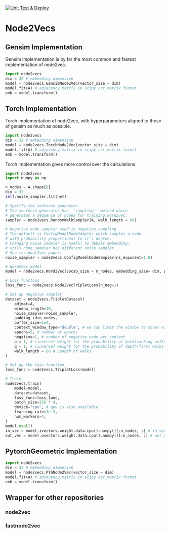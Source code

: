[![Unit Test & Deploy](https://github.com/skojaku/node2vecs/actions/workflows/main.yml/badge.svg)](https://github.com/skojaku/node2vecs/actions/workflows/main.yml)

# Node2Vecs

## Gensim Implementation

Gensim implementation is by far the most common and fastest implementation of node2vec.

```python
import node2vecs
dim = 32 # embedding dimension
model = node2vecs.GensimNode2Vec(vector_size = dim)
model.fit(A) # adjacency matrix in scipy csr_matrix format
emb = model.transform()
```

## Torch Implementation

Torch implementation of node2vec, with hyperparameters aligned to those of gensim as much as possible.

```python
import node2vecs
dim = 32 # embedding dimension
model = node2vecs.TorchNode2Vec(vector_size = dim)
model.fit(A) # adjacency matrix in scipy csr_matrix format
emb = model.transform()
```

Torch implementation gives more control over the calculations.

```python
import node2vecs
import numpy as np

n_nodes = A.shape[0]
dim = 32
self.noise_sampler.fit(net)

# Specify the sentense generator. 
# The sentence generator has ``sampling'' method which 
# generates a sequence of nodes for training word2vec.
sampler = node2vecs.RandomWalkSampler(A, walk_length = 80)

# Negative node sampler used in negative sampling
# The default is ConfigModelNodeSampler which samples a node 
# with probability proportional to it's degree.
# Changing noise sampler is useful to debias embedding. 
# utils.node_sampler has different noise sampler.
# See residual2vec paper.
noise_sampler = node2vecs.ConfigModelNodeSampler(ns_exponent=1.0)

# Word2Vec model
model = node2vecs.Word2Vec(vocab_size = n_nodes, embedding_size= dim, padding_idx = n_nodes)

# Loss function
loss_func = node2vecs.Node2VecTripletLoss(n_neg=1)

# Set up negative sampler
dataset = node2vecs.TripletDataset(
    adjmat=A,
    window_length=10,
    noise_sampler=noise_sampler,
    padding_id=n_nodes,
    buffer_size=1e4,
    context_window_type="double", # we can limit the window to cover either side of center words. `context_window_type="double"` specifies a context window that extends both left and right of a focal node. context_window_type="left" or ="right" specifies that the window extends left or right, respectively.
    epochs=5, # number of epochs
    negative=1, # number of negative node per context
    p = 1, # (inverse) weight for the probability of backtracking walks 
    q = 1, # (inverse) weight for the probability of depth-first walks 
    walk_length = 80 # Length of walks
)

# Set up the loss function
loss_func = node2vecs.TripletLoss(model)

# Train
node2vecs.train(
    model=model,
    dataset=dataset,
    loss_func=loss_func,
    batch_size=256 * 4,
    device="cpu", # gpu is also available
    learning_rate=1e-3,
    num_workers=4,
)
model.eval()
in_vec = model.ivectors.weight.data.cpu().numpy()[:n_nodes, :] # in_vector
out_vec = model.ovectors.weight.data.cpu().numpy()[:n_nodes, :] # out_vector
```

## PytorchGeometric Implementation

```python
import node2vecs
dim = 32 # embedding dimension
model = node2vecs.PYGNode2Vec(vector_size = dim)
model.fit(A) # adjacency matrix in scipy csr_matrix format
emb = model.transform()
```


## Wrapper for other repositories

### node2vec

### fastnode2vec
